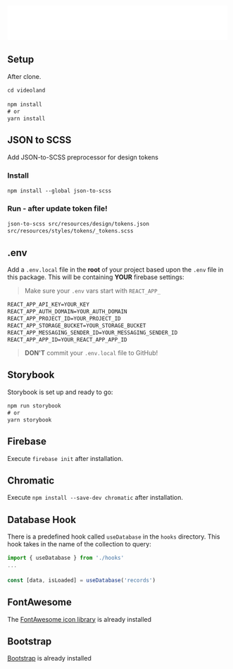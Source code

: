<img src='./src/resources/images/videoland_logo.png' />

## Setup

After clone.

```shell
cd videoland

npm install 
# or
yarn install
```

## JSON to SCSS
Add JSON-to-SCSS preprocessor for design tokens

### Install
```shell
npm install --global json-to-scss 
````

### Run - after update token file!
```shell
json-to-scss src/resources/design/tokens.json src/resources/styles/tokens/_tokens.scss
```

## .env
Add a `.env.local` file in the **root** of your project based upon the `.env` file in this
package. This will be containing **YOUR** firebase settings:

> Make sure your `.env` vars start with `REACT_APP_`

```dotenv
REACT_APP_API_KEY=YOUR_KEY
REACT_APP_AUTH_DOMAIN=YOUR_AUTH_DOMAIN
REACT_APP_PROJECT_ID=YOUR_PROJECT_ID
REACT_APP_STORAGE_BUCKET=YOUR_STORAGE_BUCKET
REACT_APP_MESSAGING_SENDER_ID=YOUR_MESSAGING_SENDER_ID
REACT_APP_APP_ID=YOUR_REACT_APP_APP_ID
```

> **DON'T** commit your `.env.local` file to GitHub!

## Storybook 
Storybook is set up and ready to go: 
```shell
npm run storybook 
# or 
yarn storybook
```


## Firebase
Execute `firebase init` after installation.

## Chromatic
Execute `npm install --save-dev chromatic` after installation.

## Database Hook
There is a  predefined hook called `useDatabase` in the
`hooks` directory. This hook takes in the name of the collection
to query:

```jsx
import { useDatabase } from './hooks'
...

const [data, isLoaded] = useDatabase('records')
```

## FontAwesome
The [FontAwesome icon library](https://fontawesome.com/v5/docs/web/use-with/react) is already installed

## Bootstrap
[Bootstrap](https://react-bootstrap.github.io/getting-started/introduction) is already installed
